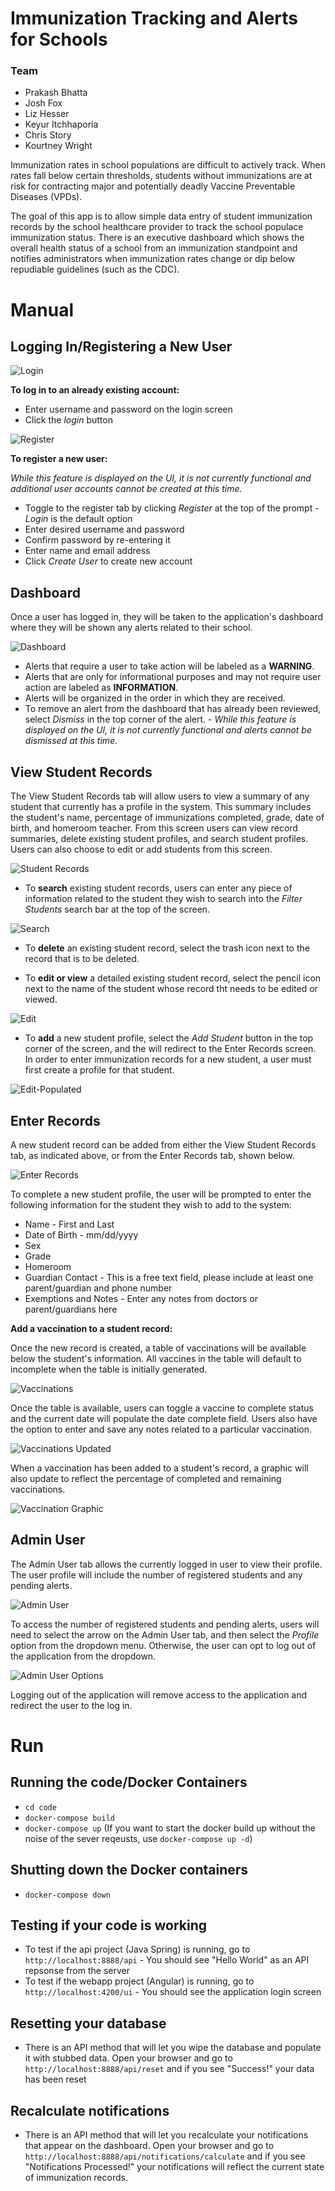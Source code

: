 # Immunization Tracking and Alerts for Schools

### Team
* Prakash Bhatta 
* Josh Fox
* Liz Hesser 
* Keyur Itchhaporia 
* Chris Story 
* Kourtney Wright

Immunization rates in school populations are difficult to actively track. When rates fall below certain thresholds, students without immunizations are at risk for contracting major and potentially deadly Vaccine Preventable Diseases (VPDs).

The goal of this app is to allow simple data entry of student immunization records by the school healthcare provider to track the school populace immunization status. There is an executive dashboard which shows the overall health status of a school from an immunization standpoint and notifies administrators when immunization rates change or dip below repudiable guidelines (such as the CDC).

# Manual

## Logging In/Registering a New User

![Login](Screens/Login.JPG)

**To log in to an already existing account:**

* Enter username and password on the login screen
* Click the *login* button

![Register](Screens/RegisterUser.JPG)

**To register a new user:**

*While this feature is displayed on the UI, it is not currently functional and additional user accounts cannot be created at this time.*

* Toggle to the register tab by clicking *Register* at the top of the prompt - *Login* is the default option
* Enter desired username and password
* Confirm password by re-entering it
* Enter name and email address
* Click *Create User* to create new account

## Dashboard

Once a user has logged in, they will be taken to the application's dashboard where they will be shown any alerts related to their school.

![Dashboard](Screens/Dashboard.JPG)

* Alerts that require a user to take action will be labeled as a **WARNING**.
* Alerts that are only for informational purposes and may not require user action are labeled as **INFORMATION**.
* Alerts will be organized in the order in which they are received.
* To remove an alert from the dashboard that has already been reviewed, select *Dismiss* in the top corner of the alert. - *While this feature is displayed on the UI, it is not currently functional and alerts cannot be dismissed at this time.*

## View Student Records

The View Student Records tab will allow users to view a summary of any student that currently has a profile in the system. This summary includes the student's name, percentage of immunizations completed, grade, date of birth, and homeroom teacher. From this screen users can view record summaries, delete existing student profiles, and search student profiles. Users can also choose to edit or add students from this screen.

![Student Records](Screens/ViewStudentRecords.JPG)

* To **search** existing student records, users can enter any piece of information related to the student they wish to search into the *Filter Students* search bar at the top of the screen.

![Search](Screens/SearchStudentRecords.JPG)

* To **delete** an existing student record, select the trash icon next to the record that is to be deleted.
 
* To **edit or view** a detailed existing student record, select the pencil icon next to the name of the student whose record tht needs to be edited or viewed.

![Edit](Screens/EditStudentRecords.JPG)

* To **add** a new student profile, select the *Add Student* button in the top corner of the screen, and the will redirect to the Enter Records screen. In order to enter immunization records for a new student, a user must first create a profile for that student.

![Edit-Populated](Screens/EditStudentRecords-Populated.JPG)


## Enter Records
A new student record can be added from either the View Student Records tab, as indicated above, or from the Enter Records tab, shown below.

![Enter Records](Screens/EnterStudentRecords.JPG)

To complete a new student profile, the user will be prompted to enter the following information for the student they wish to add to the system:

* Name - First and Last
* Date of Birth - mm/dd/yyyy
* Sex
* Grade
* Homeroom
* Guardian Contact - This is a free text field, please include at least one parent/guardian and phone number
* Exemptions and Notes - Enter any notes from doctors or parent/guardians here 

**Add a vaccination to a student record:**

Once the new record is created, a table of vaccinations will be available below the student's information. All vaccines in the table will default to incomplete when the table is initially generated.

![Vaccinations](Screens/Vaccinations.JPG)

Once the table is available, users can toggle a vaccine to complete status and the current date will populate the date complete field. Users also have the option to enter and save any notes related to a particular vaccination.

![Vaccinations Updated](Screens/Vaccinations%20Updated.JPG)

When a vaccination has been added to a student's record, a graphic will also update to reflect the percentage of completed and remaining vaccinations.

![Vaccination Graphic](Screens/Vaccination%20Graphic.JPG)

## Admin User
The Admin User tab allows the currently logged in user to view their profile. The user profile will include the number of registered students and any pending alerts.

![Admin User](Screens/AdminUser.JPG) 

To access the number of registered students and pending alerts, users will need to select the arrow on the Admin User tab, and then select the *Profile* option from the dropdown menu. Otherwise, the user can opt to log out of the application from the dropdown.

![Admin User Options](Screens/AdminUserOptions.JPG)

Logging out of the application will remove access to the application and redirect the user to the log in.

# Run

## Running the code/Docker Containers
- `cd code`
- `docker-compose build`
- `docker-compose up` (If you want to start the docker build up without the noise of the sever reqeusts, use `docker-compose up -d`)

## Shutting down the Docker containers
- `docker-compose down`

## Testing if your code is working
- To test if the api project (Java Spring) is running, go to `http://localhost:8888/api` - You should see "Hello World" as an API repsonse from the server
- To test if the webapp project (Angular) is running, go to `http://localhost:4200/ui` - You should see the application login screen

## Resetting your database
- There is an API method that will let you wipe the database and populate it with stubbed data.  Open your browser and go to ``http://localhost:8888/api/reset`` and if you see "Success!" your data has been reset 


## Recalculate notifications
- There is an API method that will let you recalculate your notifications that appear on the dashboard.  Open your browser and go to ``http://localhost:8888/api/notifications/calculate`` and if you see "Notifications Processed!" your notifications will reflect the current state of immunization records.
